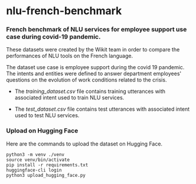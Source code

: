 # nlu-french-benchmark

### French benchmark of NLU services for employee support use case during covid-19 pandemic. 

These datasets were created by the Wikit team in order to compare the performances of NLU tools on the French language. 

The dataset use case is employee support during the covid 19 pandemic. The intents and entities were defined to answer department employees' questions on the evolution of work conditions related to the crisis. 

- The _training_dataset.csv_ file contains training utterances with associated intent used to train NLU services. 

- The _test_dataset.csv_ file contains test utterances with associated intent used to test NLU services. 

### Upload on Hugging Face

Here are the commands to upload the dataset on Hugging Face.

```
python3 -m venv ./venv
source venv/bin/activate
pip install -r requirements.txt
huggingface-cli login
python3 upload_hugging_face.py
```

